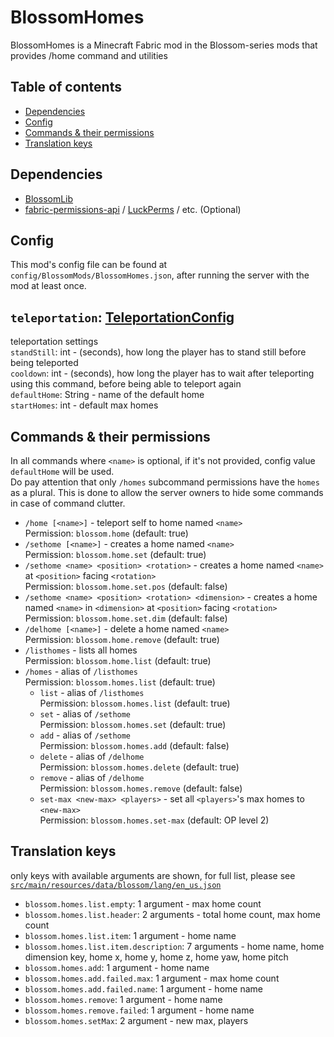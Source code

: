 # BlossomHomes

BlossomHomes is a Minecraft Fabric mod in the Blossom-series mods that provides /home command and utilities

## Table of contents

- [Dependencies](#dependencies)
- [Config](#config)
- [Commands & their permissions](#commands--their-permissions)
- [Translation keys](#translation-keys)

## Dependencies

* [BlossomLib](https://github.com/BlossomMods/BlossomLib)
* [fabric-permissions-api](https://github.com/lucko/fabric-permissions-api) / [LuckPerms](https://luckperms.net/) /
  etc. (Optional)

## Config

This mod's config file can be found at `config/BlossomMods/BlossomHomes.json`, after running the server with
the mod at least once.

`teleportation`: [TeleportationConfig](https://github.com/BlossomMods/BlossomLib/blob/main/README.md#teleportationconfig)
-
teleportation settings  
`standStill`: int - (seconds), how long the player has to stand still before being teleported  
`cooldown`: int - (seconds), how long the player has to wait after teleporting using this command, before
being able to teleport again  
`defaultHome`: String - name of the default home  
`startHomes`: int - default max homes

## Commands & their permissions

In all commands where `<name>` is optional, if it's not provided, config value `defaultHome` will be used.  
Do pay attention that only `/homes` subcommand permissions have the `homes` as a plural. This is done
to allow the server owners to hide some commands in case of command clutter.

- `/home [<name>]` - teleport self to home named `<name>`  
  Permission: `blossom.home` (default: true)
- `/sethome [<name>]` - creates a home named `<name>`  
  Permission: `blossom.home.set` (default: true)
- `/sethome <name> <position> <rotation>` - creates a home named `<name>` at `<position>` facing `<rotation>`  
  Permission: `blossom.home.set.pos` (default: false)
- `/sethome <name> <position> <rotation> <dimension>` - creates a home named `<name>` in `<dimension>` at `<position>`
  facing `<rotation>`  
  Permission: `blossom.home.set.dim` (default: false)
- `/delhome [<name>]` - delete a home named `<name>`  
  Permission: `blossom.home.remove` (default: true)
- `/listhomes` - lists all homes  
  Permission: `blossom.home.list` (default: true)
- `/homes` - alias of `/listhomes`  
  Permission: `blossom.homes.list` (default: true)
  - `list` - alias of `/listhomes`  
    Permission: `blossom.homes.list` (default: true)
  - `set` - alias of `/sethome`  
    Permission: `blossom.homes.set` (default: true)
  - `add` - alias of `/sethome`  
    Permission: `blossom.homes.add` (default: false)
  - `delete` - alias of `/delhome`  
    Permission: `blossom.homes.delete` (default: true)
  - `remove` - alias of `/delhome`  
    Permission: `blossom.homes.remove` (default: false)
  - `set-max <new-max> <players>` - set all `<players>`'s max homes to `<new-max>`   
    Permission: `blossom.homes.set-max` (default: OP level 2)

## Translation keys

only keys with available arguments are shown, for full list, please see
[`src/main/resources/data/blossom/lang/en_us.json`](src/main/resources/data/blossom/lang/en_us.json)

- `blossom.homes.list.empty`: 1 argument - max home count
- `blossom.homes.list.header`: 2 arguments - total home count, max home count
- `blossom.homes.list.item`: 1 argument - home name
- `blossom.homes.list.item.description`: 7 arguments - home name, home dimension key, home x, home y, home z, home yaw,
  home pitch
- `blossom.homes.add`: 1 argument - home name
- `blossom.homes.add.failed.max`: 1 argument - max home count
- `blossom.homes.add.failed.name`: 1 argument - home name
- `blossom.homes.remove`: 1 argument - home name
- `blossom.homes.remove.failed`: 1 argument - home name
- `blossom.homes.setMax`: 2 argument - new max, players
